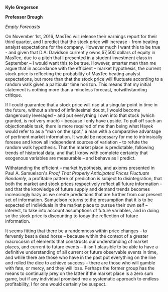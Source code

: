  **Kyle Gregerson**
 
 **Professor Brough**
 
 *Empty Forecasts*
   
   On November 1st, 2016, MasTec will release their earnings report for their third quarter, and I predict that the stock price will increase - from beating analyst expectations for the company. However much I want this to be true - and given that D.A. Davidson currently owns $7,500 dollars of equity in MasTec, due to a pitch that I presented in a student investment class in September – I would want this to be true. However, smarter men than me argue that in accordance with the efficient – market hypothesis, the current stock price is reflecting the probability of MasTec beating analyst expectations, but more than that the stock price will fluctuate according to a random walk given a particular time horizon. This means that my initial statement is nothing more than a mindless forecast, notwithstanding critique.
 
   If I could guarantee that a stock price will rise at a singular point in time in the future, without a shred of infinitesimal doubt, I would become dangerously leveraged – and put everything I own into that stock (which granted, is not very much) – because I only have upside. To pull off such an objectionable task, there is more required of me than being what Hayek would refer to as a &quot;man on the spot,&quot; a man with a comparative advantage of pertinent market information. It would be necessary for me to intrinsically foresee and know all independent sources of variation – to refute the random walk hypothesis. That the market place is predictable, following trends of historical data, and that I know with complete certainty that exogenous variables are measurable – and behave as I predict.

   Withstanding the efficient – market hypothesis, and axioms presented in Paul A. Samuelson&#39;s _Proof That Properly Anticipated Prices Fluctuate Randomly_, a profitable pattern of prediction is subject to disintegration, that both the market and stock prices respectively reflect all future information - and that the knowledge of future supply and demand trends becomes increasingly hazy as we create predictions that are further from our present set of information. Samuelson returns to the presumption that it is to be expected of individuals in the market place to pursue their own self – interest, to take into account assumptions of future variables, and in doing so the stock price is discounting to today the reflection of future information.

   It seems fitting that there be a randomness within price changes – to fervently beat a dead horse – because within the context of a greater macrocosm of elements that constructs our understanding of market places, and current to future events – it isn&#39;t plausible to be able to have a definitive understanding of all current or future observable events in time, and while there are those who have in the past put everything on the line and rolled the dice to achieve success – there are those who will gamble with fate, or mercy, and they will lose. Perhaps the former group has the means to continually prey on the latter if the market place is a zero sum game, but if any individual promised me a systematic approach to endless profitability, I for one would certainly be suspect.